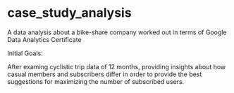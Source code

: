 # case_study_analysis
A data analysis about a bike-share company worked out in terms of Google Data Analytics Certificate

Initial Goals:

After examing cyclistic trip data of 12 months, providing insights about how casual members and subscribers differ in order to provide the best suggestions for maximizing the number of subscribed users.

